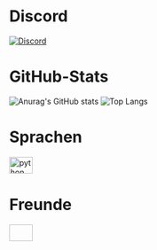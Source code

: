 # Discord
[![Discord](https://img.shields.io/discord/898766854552690789?label=hypecord&logo=discord&style=for-the-badge)](https://hypecord.de/discord)

# GitHub-Stats
![Anurag's GitHub stats](https://github-readme-stats.vercel.app/api?username=RobKut999&theme=tokyonight&show_icons=true)
![Top Langs](https://github-readme-stats.vercel.app/api/top-langs/?username=RobKut999&theme=tokyonight&show_icons=true)

# Sprachen

<img src="https://cdn.jsdelivr.net/gh/devicons/devicon/icons/python/python-original.svg" height="30" width="42" alt="python logo"  />

# Freunde

<img scr="https://avatars.githubusercontent.com/u/129656313?s=200&v=4" height="30" width="42" alt="" />
